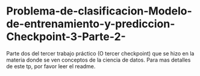 # Problema-de-clasificacion-Modelo-de-entrenamiento-y-prediccion-Checkpoint-3-Parte-2-
Parte dos del tercer trabajo práctico (O tercer checkpoint) que se hizo en la materia donde se ven conceptos de la ciencia de datos. Para mas detalles de este tp, por favor leer el readme.
